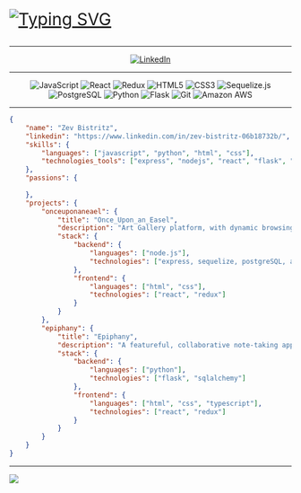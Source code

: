 <p style="font-size: 30;">
     <a href="https://git.io/typing-svg"><img src="https://readme-typing-svg.demolab.com?font=Fira+Code&pause=1000&color=2FDEF7&width=436&height=51&lines=%7B+Zev+Bistritz+%7D;Welcome+to+my+Github+Profile!;More+Awesomeness+Coming+Soon!+" alt="Typing SVG" /></a>
</p>
<hr />
<div class="linked-in" align="center">
     <a href="https://www.linkedin.com/in/zev-bistritz-06b18732b/"><img src="https://img.shields.io/badge/LinkedIn-blue?logo=linkedin&logoColor=white&style=for-the-badge" alt="LinkedIn" /></a>
</div>

<hr />
<div class="skill-badges" align="center">
    <img src="https://img.shields.io/badge/JavaScript-262626?logo=javascript&logoColor=F0DB4E&style=for-the-badge" alt="JavaScript" />
    <img src="https://img.shields.io/badge/React-20232A?style=for-the-badge&logo=react&logoColor=61DAFB" alt="React" />
    <img src="https://img.shields.io/badge/Redux-593D88?style=for-the-badge&logo=redux&logoColor=white" alt="Redux" />
    <img src="https://img.shields.io/badge/HTML5-F16528?logo=html5&logoColor=white&style=for-the-badge" alt="HTML5" />
    <img src="https://img.shields.io/badge/CSS3-663399?logo=css3&logoColor=white&style=for-the-badge" alt="CSS3" />
    <img src="https://img.shields.io/badge/sequelize-323330?style=for-the-badge&logo=sequelize&logoColor=blue" alt="Sequelize.js" />
    <img src="https://img.shields.io/badge/PostgreSQL-316192?style=for-the-badge&logo=postgresql&logoColor=white" alt="PostgreSQL" />
    <img src="https://img.shields.io/badge/Python-3776AB?style=for-the-badge&logo=python&logoColor=white" alt="Python" />
    <img src="https://img.shields.io/badge/Flask-000000?style=for-the-badge&logo=flask&logoColor=white" alt="Flask" />
    <img src="https://img.shields.io/badge/GIT-E44C30?style=for-the-badge&logo=git&logoColor=white" alt="Git" />
    <img src="https://img.shields.io/badge/Amazon_AWS-232F3E?style=for-the-badge&logo=amazon-aws&logoColor=white" alt="Amazon AWS" />
</div>
<hr />

```json
{
    "name": "Zev Bistritz",
    "linkedin": "https://www.linkedin.com/in/zev-bistritz-06b18732b/",
    "skills": {
        "languages": ["javascript", "python", "html", "css"],
        "technologies_tools": ["express", "nodejs", "react", "flask", "redux"]
    },
    "passions": {
    
    },
    "projects": {
        "onceuponaneael": {
            "title": "Once_Upon_an_Easel",
            "description": "Art Gallery platform, with dynamic browsing filters and art-managment interface",
            "stack": {
                "backend": {
                    "languages": ["node.js"],
                    "technologies": ["express, sequelize, postgreSQL, aws s3"]
                },
                "frontend": {
                    "languages": ["html", "css"],
                    "technologies": ["react", "redux"]
                }
            }
        },
        "epiphany": {
            "title": "Epiphany",
            "description": "A featureful, collaborative note-taking app designed for ease of use and organization",
            "stack": {
                "backend": {
                    "languages": ["python"],
                    "technologies": ["flask", "sqlalchemy"]
                },
                "frontend": {
                    "languages": ["html", "css", "typescript"],
                    "technologies": ["react", "redux"]
                }
            }
        }
    }
}
```
<hr />
<div class="views">
    <img src="![](https://komarev.com/ghpvc/?username=zev-b&style=for-the-badge&abbreviated=true)"/>
</div>
